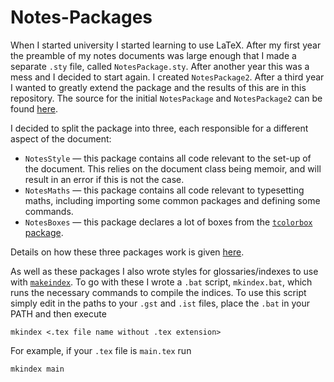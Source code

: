 # Notes-Packages

When I started university I started learning to use LaTeX. After my first year the preamble of my notes documents was large enough that I made a separate `.sty` file, called `NotesPackage.sty`. 
After another year this was a mess and I decided to start again. I created `NotesPackage2`. After a third year I wanted to greatly extend the package and the results of this are in this repository.
The source for the initial `NotesPackage` and `NotesPackage2` can be found [here](https://github.com/WilloughbySeago/Uni-Notes/tree/main/NotesPackage).

I decided to split the package into three, each responsible for a different aspect of the document:
* `NotesStyle` &mdash; this package contains all code relevant to the set-up of the document. This relies on the document class being memoir, and will result in an error if this is not the case.
* `NotesMaths` &mdash; this package contains all code relevant to typesetting maths, including importing some common packages and defining some commands.
* `NotesBoxes` &mdash; this package declares a lot of boxes from the [`tcolorbox` package](https://www.ctan.org/pkg/tcolorbox).

Details on how these three packages work is given [here](https://github.com/WilloughbySeago/Notes-Packages/blob/main/Notes-Packages.pdf).

As well as these packages I also wrote styles for glossaries/indexes to use with [`makeindex`](https://mirror.ox.ac.uk/sites/ctan.org/indexing/makeindex/doc/makeindex.pdf).
To go with these I wrote a `.bat` script, `mkindex.bat`, which runs the necessary commands to compile the indices.
To use this script simply edit in the paths to your `.gst` and `.ist` files, place the `.bat` in your PATH and then execute
```batch
mkindex <.tex file name without .tex extension>
```
For example, if your `.tex` file is `main.tex` run
```batch
mkindex main
```
